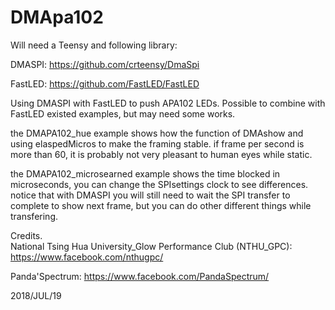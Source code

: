# DMApa102
Will need a Teensy and following library:

DMASPI: https://github.com/crteensy/DmaSpi

FastLED: https://github.com/FastLED/FastLED

Using DMASPI with FastLED to push APA102 LEDs.
Possible to combine with FastLED existed examples, but may need some works.

the DMAPA102_hue example shows how the function of DMAshow and using elaspedMicros to make the framing stable.
if frame per second is more than 60, it is probably not very pleasant to human eyes while static.

the DMAPA102_microsearned example shows the time blocked in microseconds, you can change the SPIsettings clock to see differences.
notice that with DMASPI you will still need to wait the SPI transfer to complete to show next frame, but you can do other different things while transfering.

  Credits.     
  National Tsing Hua University_Glow Performance Club (NTHU_GPC): https://www.facebook.com/nthugpc/
  
  Panda'Spectrum:   https://www.facebook.com/PandaSpectrum/
  
  2018/JUL/19
